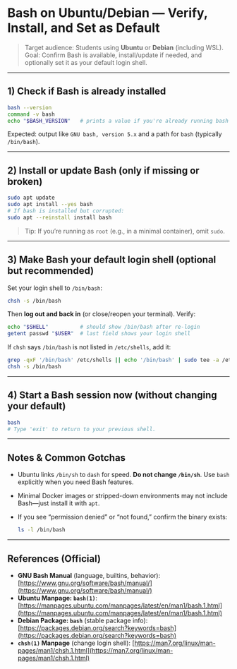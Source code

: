 # Bash on Ubuntu/Debian — Verify, Install, and Set as Default

> Target audience: Students using **Ubuntu** or **Debian** (including WSL).
> Goal: Confirm Bash is available, install/update if needed, and optionally set it as your default login shell.

---

## 1) Check if Bash is already installed

```bash
bash --version
command -v bash
echo "$BASH_VERSION"   # prints a value if you're already running bash
```

Expected: output like `GNU bash, version 5.x` and a path for `bash` (typically `/bin/bash`).

---

## 2) Install or update Bash (only if missing or broken)

```bash
sudo apt update
sudo apt install --yes bash
# If bash is installed but corrupted:
sudo apt --reinstall install bash
```

> Tip: If you’re running as `root` (e.g., in a minimal container), omit `sudo`.

---

## 3) Make Bash your default login shell (optional but recommended)

Set your login shell to `/bin/bash`:

```bash
chsh -s /bin/bash
```

Then **log out and back in** (or close/reopen your terminal). Verify:

```bash
echo "$SHELL"          # should show /bin/bash after re-login
getent passwd "$USER"  # last field shows your login shell
```

If `chsh` says `/bin/bash` is not listed in `/etc/shells`, add it:

```bash
grep -qxF '/bin/bash' /etc/shells || echo '/bin/bash' | sudo tee -a /etc/shells
chsh -s /bin/bash
```

---

## 4) Start a Bash session now (without changing your default)

```bash
bash
# Type 'exit' to return to your previous shell.
```

---

## Notes & Common Gotchas

* Ubuntu links `/bin/sh` to `dash` for speed. **Do not change `/bin/sh`**. Use `bash` explicitly when you need Bash features.
* Minimal Docker images or stripped-down environments may not include Bash—just install it with `apt`.
* If you see “permission denied” or “not found,” confirm the binary exists:

  ```bash
  ls -l /bin/bash
  ```

---

## References (Official)

* **GNU Bash Manual** (language, builtins, behavior):
  [https://www.gnu.org/software/bash/manual/](https://www.gnu.org/software/bash/manual/)
* **Ubuntu Manpage: `bash(1)`**:
  [https://manpages.ubuntu.com/manpages/latest/en/man1/bash.1.html](https://manpages.ubuntu.com/manpages/latest/en/man1/bash.1.html)
* **Debian Package: `bash`** (stable package info):
  [https://packages.debian.org/search?keywords=bash](https://packages.debian.org/search?keywords=bash)
* **`chsh(1)` Manpage** (change login shell):
  [https://man7.org/linux/man-pages/man1/chsh.1.html](https://man7.org/linux/man-pages/man1/chsh.1.html)
